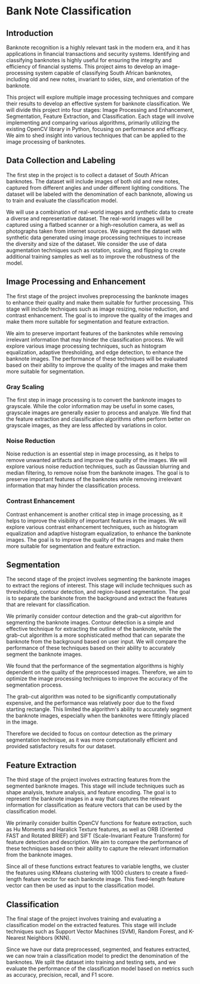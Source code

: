 # Bank Note Classification

## Introduction
Banknote recognition is a highly relevant task in the modern era, and it has applications in financial transactions and security systems. Identifying and classifying banknotes is highly useful for ensuring the integrity and efficiency of financial systems. This project aims to develop an image-processing system capable of classifying South African banknotes, including old and new notes, invariant to sides, size, and orientation of the banknote. 

This project will explore multiple image processing techniques and compare their results to develop an effective system for banknote classification. We will divide this project into four stages: Image Processing and Enhancement, Segmentation, Feature Extraction, and Classification. Each stage will involve implementing and comparing various algorithms, primarily utilizing the existing OpenCV library in Python, focusing on performance and efficacy. We aim to shed insight into various techniques that can be applied to the image processing of banknotes.

## Data Collection and Labeling
The first step in the project is to collect a dataset of South African banknotes. The dataset will include images of both old and new notes, captured from different angles and under different lighting conditions. The dataset will be labeled with the denomination of each banknote, allowing us to train and evaluate the classification model.

We will use a combination of real-world images and synthetic data to create a diverse and representative dataset. The real-world images will be captured using a flatbed scanner or a high-resolution camera, as well as photographs taken from internet sources. We augment the dataset with synthetic data generated using image processing techniques to increase the diversity and size of the dataset. We consider the use of data augmentation techniques such as rotation, scaling, and flipping to create additional training samples as well as to improve the robustness of the model.

## Image Processing and Enhancement
The first stage of the project involves preprocessing the banknote images to enhance their quality and make them suitable for further processing. This stage will include techniques such as image resizing, noise reduction, and contrast enhancement. The goal is to improve the quality of the images and make them more suitable for segmentation and feature extraction.

We aim to preserve important features of the banknotes while removing irrelevant information that may hinder the classification process. We will explore various image processing techniques, such as histogram equalization, adaptive thresholding, and edge detection, to enhance the banknote images. The performance of these techniques will be evaluated based on their ability to improve the quality of the images and make them more suitable for segmentation.

### Gray Scaling
The first step in image processing is to convert the banknote images to grayscale. While the color information may be useful in some cases, grayscale images are generally easier to process and analyze. We find that the feature extraction and classification algorithms often perform better on grayscale images, as they are less affected by variations in color.

### Noise Reduction
Noise reduction is an essential step in image processing, as it helps to remove unwanted artifacts and improve the quality of the images. We will explore various noise reduction techniques, such as Gaussian blurring and median filtering, to remove noise from the banknote images. The goal is to preserve important features of the banknotes while removing irrelevant information that may hinder the classification process.

### Contrast Enhancement
Contrast enhancement is another critical step in image processing, as it helps to improve the visibility of important features in the images. We will explore various contrast enhancement techniques, such as histogram equalization and adaptive histogram equalization, to enhance the banknote images. The goal is to improve the quality of the images and make them more suitable for segmentation and feature extraction.

## Segmentation
The second stage of the project involves segmenting the banknote images to extract the regions of interest. This stage will include techniques such as thresholding, contour detection, and region-based segmentation. The goal is to separate the banknote from the background and extract the features that are relevant for classification.

We primarily consider contour detection and the grab-cut algorithm for segmenting the banknote images. Contour detection is a simple and effective technique for extracting the outline of the banknote, while the grab-cut algorithm is a more sophisticated method that can separate the banknote from the background based on user input. We will compare the performance of these techniques based on their ability to accurately segment the banknote images.

We found that the performance of the segmentation algorithms is highly dependent on the quality of the preprocessed images. Therefore, we aim to optimize the image processing techniques to improve the accuracy of the segmentation process.

The grab-cut algorithm was noted to be significantly computationally expensive, and the performance was relatively poor due to the fixed starting rectangle. This limited the algorithm's ability to accurately segment the banknote images, especially when the banknotes were fittingly placed in the image.

Therefore we decided to focus on contour detection as the primary segmentation technique, as it was more computationally efficient and provided satisfactory results for our dataset.

## Feature Extraction
The third stage of the project involves extracting features from the segmented banknote images. This stage will include techniques such as shape analysis, texture analysis, and feature encoding. The goal is to represent the banknote images in a way that captures the relevant information for classification as feature vectors that can be used by the classification model.

We primarily consider builtin OpenCV functions for feature extraction, such as Hu Moments and Haralick Texture features, as well as ORB (Oriented FAST and Rotated BRIEF) and SIFT (Scale-Invariant Feature Transform) for feature detection and description. We aim to compare the performance of these techniques based on their ability to capture the relevant information from the banknote images.

Since all of these functions extract features to variable lengths, we cluster the features using KMeans clustering with 1000 clusters to create a fixed-length feature vector for each banknote image. This fixed-length feature vector can then be used as input to the classification model.

## Classification
The final stage of the project involves training and evaluating a classification model on the extracted features. This stage will include techniques such as Support Vector Machines (SVM), Random Forest, and K-Nearest Neighbors (KNN).

Since we have our data preprocessed, segmented, and features extracted, we can now train a classification model to predict the denomination of the banknotes. We split the dataset into training and testing sets, and we evaluate the performance of the classification model based on metrics such as accuracy, precision, recall, and F1 score.